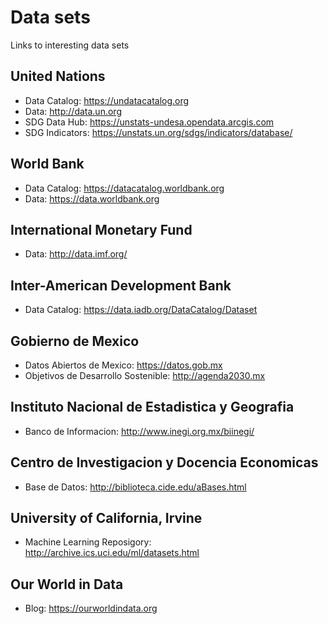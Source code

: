 # Data sets
Links to interesting data sets

## United Nations
* Data Catalog: https://undatacatalog.org
* Data: http://data.un.org
* SDG Data Hub: https://unstats-undesa.opendata.arcgis.com
* SDG Indicators: https://unstats.un.org/sdgs/indicators/database/ 

## World Bank
* Data Catalog: https://datacatalog.worldbank.org
* Data: https://data.worldbank.org 

## International Monetary Fund
* Data: http://data.imf.org/

## Inter-American Development Bank
* Data Catalog: https://data.iadb.org/DataCatalog/Dataset 

## Gobierno de Mexico
* Datos Abiertos de Mexico: https://datos.gob.mx 
* Objetivos de Desarrollo Sostenible: http://agenda2030.mx

## Instituto Nacional de Estadistica y Geografia
* Banco de Informacion: http://www.inegi.org.mx/biinegi/

## Centro de Investigacion y Docencia Economicas
* Base de Datos: http://biblioteca.cide.edu/aBases.html

## University of California, Irvine
* Machine Learning Reposigory: http://archive.ics.uci.edu/ml/datasets.html

## Our World in Data
* Blog: https://ourworldindata.org
